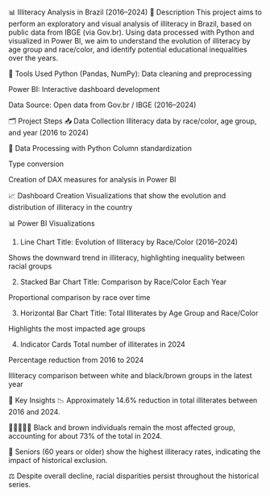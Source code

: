 📊 Illiteracy Analysis in Brazil (2016–2024)
🔎 Description
This project aims to perform an exploratory and visual analysis of illiteracy in Brazil, based on public data from IBGE (via Gov.br). Using data processed with Python and visualized in Power BI, we aim to understand the evolution of illiteracy by age group and race/color, and identify potential educational inequalities over the years.

🧰 Tools Used
Python (Pandas, NumPy): Data cleaning and preprocessing

Power BI: Interactive dashboard development

Data Source: Open data from Gov.br / IBGE (2016–2024)

🗂️ Project Steps
📥 Data Collection
Illiteracy data by race/color, age group, and year (2016 to 2024)

🧹 Data Processing with Python
Column standardization

Type conversion

Creation of DAX measures for analysis in Power BI

📈 Dashboard Creation
Visualizations that show the evolution and distribution of illiteracy in the country

📊 Power BI Visualizations
1. Line Chart
Title: Evolution of Illiteracy by Race/Color (2016–2024)

Shows the downward trend in illiteracy, highlighting inequality between racial groups

2. Stacked Bar Chart
Title: Comparison by Race/Color Each Year

Proportional comparison by race over time

3. Horizontal Bar Chart
Title: Total Illiterates by Age Group and Race/Color

Highlights the most impacted age groups

4. Indicator Cards
Total number of illiterates in 2024

Percentage reduction from 2016 to 2024

Illiteracy comparison between white and black/brown groups in the latest year

📌 Key Insights
📉 Approximately 14.6% reduction in total illiterates between 2016 and 2024.

🧑🏿‍🤝‍🧑🏽 Black and brown individuals remain the most affected group, accounting for about 73% of the total in 2024.

👵 Seniors (60 years or older) show the highest illiteracy rates, indicating the impact of historical exclusion.

⚖️ Despite overall decline, racial disparities persist throughout the historical series.
